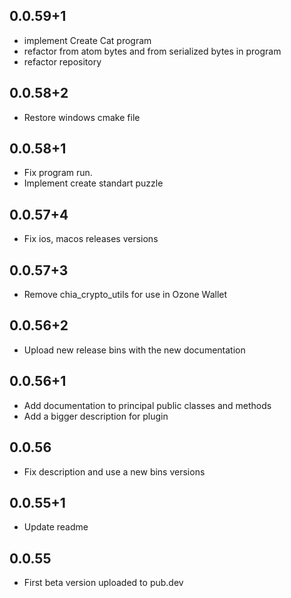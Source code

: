 
## 0.0.59+1

* implement Create Cat program
* refactor from atom bytes and from serialized bytes in program
* refactor repository

## 0.0.58+2

* Restore windows cmake file

## 0.0.58+1

* Fix program run.
* Implement create standart puzzle

## 0.0.57+4

* Fix ios, macos releases versions

## 0.0.57+3

* Remove chia_crypto_utils for use in Ozone Wallet

## 0.0.56+2

* Upload new release bins with the new documentation

## 0.0.56+1

* Add documentation to principal public classes and methods
* Add a bigger description for plugin


## 0.0.56

* Fix description and use a new bins versions

## 0.0.55+1

* Update readme

## 0.0.55

* First beta version uploaded to pub.dev
